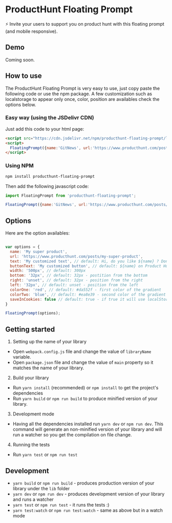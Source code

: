 # ProductHunt Floating Prompt

⚡️ Invite your users to support you on product hunt with this floating prompt (and mobile responsive).

## Demo
Coming soon.

## How to use
The ProductHunt Floating Prompt is very easy to use, just copy paste the following code or use the npm package.
A few customization such as localstorage to appear only once, color, position are availables check the options below.

### Easy way (using the JSDelivr CDN)
Just add this code to your html page:
```html
<script src="https://cdn.jsdelivr.net/npm/producthunt-floating-prompt/lib/producthunt-floating-prompt.min.js"></script>
<script>
  FloatingPrompt({name:'GitNews', url:'https://www.producthunt.com/posts/gitnews'});
</script>
```

### Using NPM
```sh
npm install producthunt-floating-prompt
```

Then add the following javascript code:
```javascript
import FloatingPrompt from 'producthunt-floating-prompt';

FloatingPrompt({name:'GitNews', url:'https://www.producthunt.com/posts/gitnews'});
```

## Options
Here are the option availables:
```javascript

var options = {
  name: 'My super product',
  url: 'https://www.producthunt.com/posts/my-super-product',
  text: 'My customized text', // default: Hi, do you like ${name} ? Don't forget to show your love on Product Hunt 🚀
  buttonText: 'My customized button', // default: ${name} on Product Hunt
  width: '500px', // default: 300px
  bottom: '32px', // default: 32px - postition from the bottom
  right: 'unset', // default: 32px - position from the right
  left: '32px', // default: unset - position from the left
  colorOne: 'red', // default: #da552f - first color of the gradient
  colorTwo: 'blue', // default: #ea8e39 - second color of the gradient
  saveInCookies: false // default: true - if true it will use localStorage to appear only once
}

FloatingPrompt(options);
```


## Getting started

1. Setting up the name of your library
  * Open `webpack.config.js` file and change the value of `libraryName` variable.
  * Open `package.json` file and change the value of `main` property so it matches the name of your library.
2. Build your library
  * Run `yarn install` (recommended) or `npm install` to get the project's dependencies
  * Run `yarn build` or `npm run build` to produce minified version of your library.
3. Development mode
  * Having all the dependencies installed run `yarn dev` or `npm run dev`. This command will generate an non-minified version of your library and will run a watcher so you get the compilation on file change.
4. Running the tests
  * Run `yarn test` or `npm run test`

## Development

* `yarn build` or `npm run build` - produces production version of your library under the `lib` folder
* `yarn dev` or `npm run dev` - produces development version of your library and runs a watcher
* `yarn test` or `npm run test` - it runs the tests :)
* `yarn test:watch` or `npm run test:watch` - same as above but in a watch mode